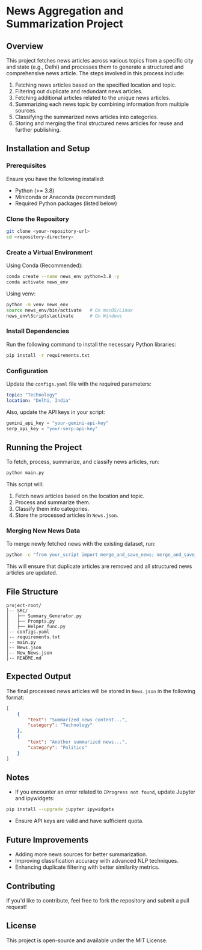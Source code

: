 # News Aggregation and Summarization Project

## Overview
This project fetches news articles across various topics from a specific city and state (e.g., Delhi) and processes them to generate a structured and comprehensive news article. The steps involved in this process include:
1. Fetching news articles based on the specified location and topic.
2. Filtering out duplicate and redundant news articles.
3. Fetching additional articles related to the unique news articles.
4. Summarizing each news topic by combining information from multiple sources.
5. Classifying the summarized news articles into categories.
6. Storing and merging the final structured news articles for reuse and further publishing.

## Installation and Setup
### Prerequisites
Ensure you have the following installed:
- Python (>= 3.8)
- Miniconda or Anaconda (recommended)
- Required Python packages (listed below)

### Clone the Repository
```bash
git clone <your-repository-url>
cd <repository-directory>
```

### Create a Virtual Environment
Using Conda (Recommended):
```bash
conda create --name news_env python=3.8 -y
conda activate news_env
```

Using venv:
```bash
python -m venv news_env
source news_env/bin/activate   # On macOS/Linux
news_env\Scripts\activate      # On Windows
```

### Install Dependencies
Run the following command to install the necessary Python libraries:
```bash
pip install -r requirements.txt
```

### Configuration
Update the `configs.yaml` file with the required parameters:
```yaml
topic: "Technology"
location: "Delhi, India"
```
Also, update the API keys in your script:
```python
gemini_api_key = "your-gemini-api-key"
serp_api_key = "your-serp-api-key"
```

## Running the Project
To fetch, process, summarize, and classify news articles, run:
```bash
python main.py
```
This script will:
1. Fetch news articles based on the location and topic.
2. Process and summarize them.
3. Classify them into categories.
4. Store the processed articles in `News.json`.

### Merging New News Data
To merge newly fetched news with the existing dataset, run:
```bash
python -c "from your_script import merge_and_save_news; merge_and_save_news()"
```
This will ensure that duplicate articles are removed and all structured news articles are updated.

## File Structure
```
project-root/
│-- SRC/
│   ├── Summary_Generator.py
│   ├── Prompts.py
│   ├── Helper_func.py
│-- configs.yaml
│-- requirements.txt
│-- main.py
│-- News.json
│-- New_News.json
│-- README.md
```

## Expected Output
The final processed news articles will be stored in `News.json` in the following format:
```json
[
    {
        "text": "Summarized news content...",
        "category": "Technology"
    },
    {
        "text": "Another summarized news...",
        "category": "Politics"
    }
]
```

## Notes
- If you encounter an error related to `IProgress not found`, update Jupyter and ipywidgets:
```bash
pip install --upgrade jupyter ipywidgets
```
- Ensure API keys are valid and have sufficient quota.

## Future Improvements
- Adding more news sources for better summarization.
- Improving classification accuracy with advanced NLP techniques.
- Enhancing duplicate filtering with better similarity metrics.

## Contributing
If you'd like to contribute, feel free to fork the repository and submit a pull request!

## License
This project is open-source and available under the MIT License.

